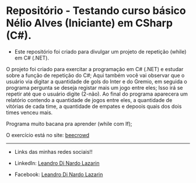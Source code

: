 # Repositório - Testando curso básico Nélio Alves (Iniciante) em CSharp (C#).

* Este repositório foi criado para divulgar um projeto de repetição (while) em C# (.NET).

O projeto foi criado para exercitar a programação em C# (.NET) e estudar sobre a função de repetição do C#; 
Aqui também você vai observar que o usuário via digitar a quantidade de gols do Inter e do Gremio, em seguida o programa pergunta se deseja registar mais um jogo entre eles;
Isso irá se repetir até que o usuário digite (2-não).
Ao final do programa aparecera um relatório contendo a quantidade de jogos entre eles, a quantidade de vitórias de cada time, a quantidade de empates e depoois
quais dos dois times venceu mais.

Programa muito bacana pra aprender (while com If);

O exercício está no site: [beecrowd](https://www.beecrowd.com.br/judge/pt)

**********************************************************************************

* Links das minhas redes sociais!!

* LinkedIn: 
[Leandro Di Nardo Lazarin](https://www.linkedin.com/in/leandro-di-nardo-lazarin-694a59236/)

* Facebook:
[Leandro Di Nardo Lazarin](https://www.facebook.com/leandro.dinardolazarin)
